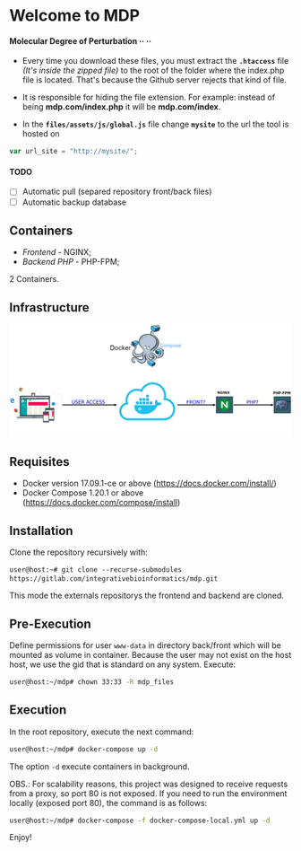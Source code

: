 # Welcome to MDP 
#### Molecular Degree of Perturbation ·· ··



- Every time you download these files, you must extract the **`.htaccess`** file _(It's inside the zipped file)_ to the root of the folder where the index.php file is located. That's because the Github server rejects that kind of file.

- It is responsible for hiding the file extension. For example: instead of being **mdp.com/index.php** it will be **mdp.com/index**.

- In the **`files/assets/js/global.js`** file change **``mysite``** to the url the tool is hosted on

```js
var url_site = "http://mysite/";
```

#### TODO

* [ ] Automatic pull (separed repository front/back files)
* [ ] Automatic backup database

## Containers

- *Frontend* - NGINX;
- *Backend PHP* - PHP-FPM;

2 Containers.

## Infrastructure

![Infrastructure Pipa](build/images/infra-mdp.jpeg)

## Requisites

- Docker version 17.09.1-ce or above (https://docs.docker.com/install/)
- Docker Compose 1.20.1 or above (https://docs.docker.com/compose/install)

## Installation

Clone the repository recursively with:
```
user@host:~# git clone --recurse-submodules https://gitlab.com/integrativebioinformatics/mdp.git
```
This mode the externals repositorys the frontend and backend are cloned.


## Pre-Execution

Define permissions for user `www-data` in directory back/front which will be mounted as volume in container. Because the user may not exist on the host host, we use the gid that is standard on any system. Execute:

```bash
user@host:~/mdp# chown 33:33 -R mdp_files
```

## Execution

In the root repository, execute the next command:

```bash
user@host:~/mdp# docker-compose up -d
```
The option `-d` execute containers in background.

OBS.: For scalability reasons, this project was designed to receive requests from a proxy, so port 80 is not exposed. If you need to run the environment locally (exposed port 80), the command is as follows:

```bash
user@host:~/mdp# docker-compose -f docker-compose-local.yml up -d
```

Enjoy!


